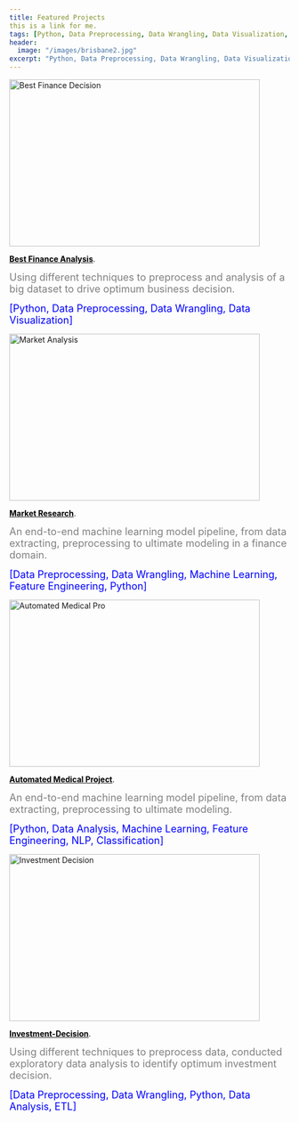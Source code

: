 ```yaml
---
title: Featured Projects
this is a link for me.
tags: [Python, Data Preprocessing, Data Wrangling, Data Visualization, Machine Learning, Bigdata]
header:
  image: "/images/brisbane2.jpg"
excerpt: "Python, Data Preprocessing, Data Wrangling, Data Visualization, Machine Learning, Bigdata"
---
```


<img src="{{ site.url }}{{ site.baseurl }}/images/loan_apr1.jpg" alt="Best Finance Decision" style="width:450px;height:300px;">


[<b><font color="black">Best Finance Analysis</font></b>](https://github.com/z1shahraki/Best-Finance-Analysis).

<font size = "4" color="gray">Using different techniques to preprocess and analysis of a big dataset to drive optimum business decision.</font>

<font size = "4" color="blue">[Python, Data Preprocessing, Data Wrangling, Data Visualization]</font>


<img src="{{ site.url }}{{ site.baseurl }}/images/car_price2.jpg" alt="Market Analysis" style="width:450px;height:300px;">

[<b><font color="black">Market Research</font></b>](https://github.com/z1shahraki/Market-Research).

<font size = "4" color="gray">An end-to-end machine learning model pipeline, from data extracting, preprocessing to ultimate modeling in a finance domain.</font>

<font size = "4" color="blue">[Data Preprocessing, Data Wrangling, Machine Learning, Feature Engineering, Python]</font>

<img src="{{ site.url }}{{ site.baseurl }}/images/genetic2.jpg" alt="Automated Medical Pro" style="width:450px;height:300px;">

[<b><font color="black">Automated Medical Project</font></b>](https://github.com/z1shahraki/Automated-Medical-Project).

<font size = "4" color="gray">An end-to-end machine learning model pipeline, from data extracting, preprocessing to ultimate modeling.</font>

<font size = "4" color="blue">[Python, Data Analysis, Machine Learning, Feature Engineering, NLP, Classification]</font>

<img src="{{ site.url }}{{ site.baseurl }}/images/inv-dec3.jpg" alt="Investment Decision" style="width:450px;height:300px;">

[<b><font color="black">Investment-Decision</font></b>](https://github.com/z1shahraki/Investment-Decision).

<font size = "4" color="gray">Using different techniques to preprocess data, conducted exploratory data analysis to identify optimum investment decision.</font>

<font size = "4" color="blue">[Data Preprocessing, Data Wrangling, Python, Data Analysis, ETL]</font>
